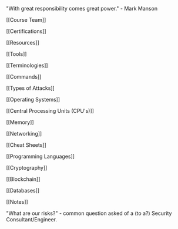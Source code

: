 "With great responsibility comes great power." - Mark Manson

[[Course Team]]

[[Certifications]]

[[Resources]]

[[Tools]]

[[Terminologies]]

[[Commands]]

[[Types of Attacks]]

[[Operating Systems]]

[[Central Processing Units (CPU's)]]

[[Memory]]

[[Networking]]

[[Cheat Sheets]]

[[Programming Languages]]

[[Cryptography]]

[[Blockchain]]

[[Databases]]

[[Notes]]


"What are our risks?" - common question asked of a (to a?) Security Consultant/Engineer.
